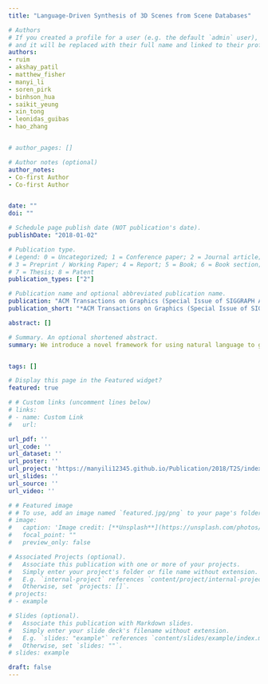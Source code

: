 ```yaml
---
title: "Language-Driven Synthesis of 3D Scenes from Scene Databases"

# Authors
# If you created a profile for a user (e.g. the default `admin` user), write the username (folder name) here 
# and it will be replaced with their full name and linked to their profile.
authors:
- ruim
- akshay_patil
- matthew_fisher
- manyi_li
- soren_pirk
- binhson_hua
- saikit_yeung
- xin_tong
- leonidas_guibas
- hao_zhang


# author_pages: []

# Author notes (optional)
author_notes:
- Co-first Author
- Co-first Author


date: ""
doi: ""

# Schedule page publish date (NOT publication's date).
publishDate: "2018-01-02"

# Publication type.
# Legend: 0 = Uncategorized; 1 = Conference paper; 2 = Journal article;
# 3 = Preprint / Working Paper; 4 = Report; 5 = Book; 6 = Book section;
# 7 = Thesis; 8 = Patent
publication_types: ["2"]

# Publication name and optional abbreviated publication name.
publication: "ACM Transactions on Graphics (Special Issue of SIGGRAPH Asia), 2018 (CCF-A类期刊, IF=6.495)"
publication_short: "*ACM Transactions on Graphics (Special Issue of SIGGRAPH Asia), 2018*"

abstract: []

# Summary. An optional shortened abstract.
summary: We introduce a novel framework for using natural language to generate and edit 3D indoor scenes, harnessing scene semantics and text-scene grounding knowledge learned from large annotated 3D scene databases


tags: []

# Display this page in the Featured widget?
featured: true

# # Custom links (uncomment lines below)
# links:
# - name: Custom Link
#   url: 

url_pdf: ''
url_code: ''
url_dataset: ''
url_poster: ''
url_project: 'https://manyili12345.github.io/Publication/2018/T2S/index.html'
url_slides: ''
url_source: ''
url_video: ''

# # Featured image
# # To use, add an image named `featured.jpg/png` to your page's folder. 
# image:
#   caption: 'Image credit: [**Unsplash**](https://unsplash.com/photos/pLCdAaMFLTE)'
#   focal_point: ""
#   preview_only: false

# Associated Projects (optional).
#   Associate this publication with one or more of your projects.
#   Simply enter your project's folder or file name without extension.
#   E.g. `internal-project` references `content/project/internal-project/index.md`.
#   Otherwise, set `projects: []`.
# projects:
# - example

# Slides (optional).
#   Associate this publication with Markdown slides.
#   Simply enter your slide deck's filename without extension.
#   E.g. `slides: "example"` references `content/slides/example/index.md`.
#   Otherwise, set `slides: ""`.
# slides: example

draft: false
---
```


<!-- {{% callout note %}}
Click the *Cite* button above to demo the feature to enable visitors to import publication metadata into their reference management software.
{{% /callout %}}

{{% callout note %}}
Create your slides in Markdown - click the *Slides* button to check out the example.
{{% /callout %}}

Supplementary notes can be added here, including [code, math, and images](https://wowchemy.com/docs/writing-markdown-latex/). -->
